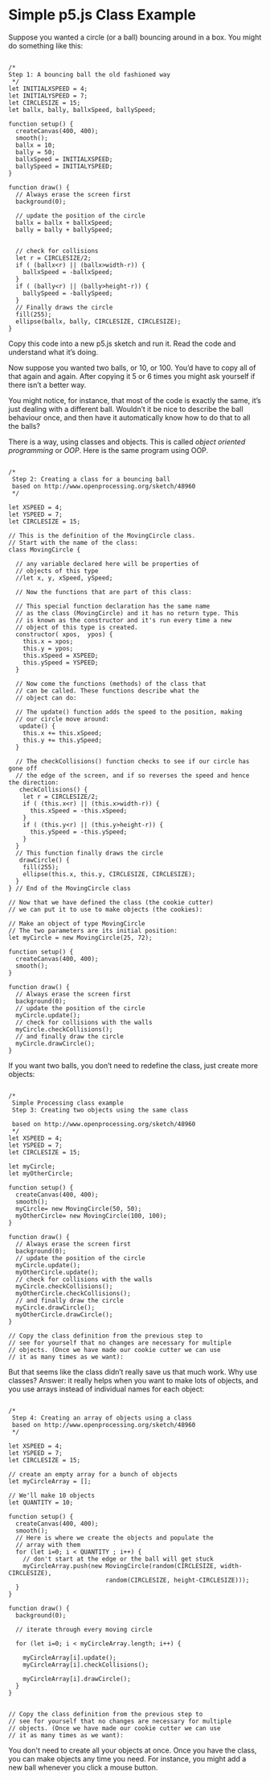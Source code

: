 # Simple p5.js Class Example



Suppose you wanted a circle (or a ball) bouncing around in a box. You
might do something like
this:


````

/*
Step 1: A bouncing ball the old fashioned way
 */
let INITIALXSPEED = 4;
let INITIALYSPEED = 7;
let CIRCLESIZE = 15;
let ballx, bally, ballxSpeed, ballySpeed;

function setup() {
  createCanvas(400, 400);
  smooth();
  ballx = 10;
  bally = 50;
  ballxSpeed = INITIALXSPEED;
  ballySpeed = INITIALYSPEED;
}

function draw() {
  // Always erase the screen first
  background(0);

  // update the position of the circle
  ballx = ballx + ballxSpeed;
  bally = bally + ballySpeed;


  // check for collisions
  let r = CIRCLESIZE/2;
  if ( (ballx<r) || (ballx>width-r)) {
    ballxSpeed = -ballxSpeed;
  }
  if ( (bally<r) || (bally>height-r)) {
    ballySpeed = -ballySpeed;
  }
  // Finally draws the circle
  fill(255);
  ellipse(ballx, bally, CIRCLESIZE, CIRCLESIZE);
}

````

Copy this code into a new p5.js sketch and run it. Read the code and
understand what it’s doing.

Now suppose you wanted two balls, or 10, or 100. You’d have to copy all of
that again and again. After copying it 5 or 6 times you might ask yourself
if there isn’t a better way.

You might notice, for instance, that most of the code is exactly the same, 
it’s just dealing with a
different ball. Wouldn’t it be nice to
describe the ball behaviour once, and then have it automatically know how to
do that to all the balls?

There is a way, using classes and objects. This is called 
*object oriented programming* or *OOP*. Here is the same program using
OOP.

````

/*
 Step 2: Creating a class for a bouncing ball
 based on http://www.openprocessing.org/sketch/48960
 */

let XSPEED = 4;
let YSPEED = 7;
let CIRCLESIZE = 15;

// This is the definition of the MovingCircle class.
// Start with the name of the class:
class MovingCircle {

  // any variable declared here will be properties of
  // objects of this type
  //let x, y, xSpeed, ySpeed;

  // Now the functions that are part of this class:

  // This special function declaration has the same name
  // as the class (MovingCircle) and it has no return type. This
  // is known as the constructor and it's run every time a new
  // object of this type is created.
  constructor( xpos,  ypos) {
    this.x = xpos;
    this.y = ypos;
    this.xSpeed = XSPEED;
    this.ySpeed = YSPEED;
  }

  // Now come the functions (methods) of the class that
  // can be called. These functions describe what the
  // object can do:
  
  // The update() function adds the speed to the position, making
  // our circle move around:
   update() {
    this.x += this.xSpeed;
    this.y += this.ySpeed;
  }

  // The checkCollisions() function checks to see if our circle has gone off
  // the edge of the screen, and if so reverses the speed and hence the direction:
   checkCollisions() {
    let r = CIRCLESIZE/2;
    if ( (this.x<r) || (this.x>width-r)) {
      this.xSpeed = -this.xSpeed;
    }
    if ( (this.y<r) || (this.y>height-r)) {
      this.ySpeed = -this.ySpeed;
    }
  }
  // This function finally draws the circle
   drawCircle() {
    fill(255);
    ellipse(this.x, this.y, CIRCLESIZE, CIRCLESIZE);
  }
} // End of the MovingCircle class

// Now that we have defined the class (the cookie cutter)
// we can put it to use to make objects (the cookies):

// Make an object of type MovingCircle
// The two parameters are its initial position:
let myCircle = new MovingCircle(25, 72);

function setup() {
  createCanvas(400, 400);
  smooth();
}

function draw() {
  // Always erase the screen first
  background(0);
  // update the position of the circle
  myCircle.update();
  // check for collisions with the walls
  myCircle.checkCollisions();
  // and finally draw the circle
  myCircle.drawCircle();
}

````

If you want two balls, you don’t need to redefine the class, just create
more objects:

````

/*
 Simple Processing class example 
 Step 3: Creating two objects using the same class
 
 based on http://www.openprocessing.org/sketch/48960
 */
let XSPEED = 4;
let YSPEED = 7;
let CIRCLESIZE = 15;

let myCircle;
let myOtherCircle;

function setup() {
  createCanvas(400, 400);
  smooth();
  myCircle= new MovingCircle(50, 50);
  myOtherCircle= new MovingCircle(100, 100);
}

function draw() {
  // Always erase the screen first
  background(0);
  // update the position of the circle
  myCircle.update();
  myOtherCircle.update();
  // check for collisions with the walls
  myCircle.checkCollisions();
  myOtherCircle.checkCollisions();
  // and finally draw the circle
  myCircle.drawCircle();
  myOtherCircle.drawCircle();
}

// Copy the class definition from the previous step to 
// see for yourself that no changes are necessary for multiple 
// objects. (Once we have made our cookie cutter we can use
// it as many times as we want):

````

But that seems like the class didn’t really save us that much work. Why use
classes? Answer: it really
helps when you want to make lots of objects, and you use arrays instead of
individual names for each
object:

````

/*
 Step 4: Creating an array of objects using a class
 based on http://www.openprocessing.org/sketch/48960
 */

let XSPEED = 4;
let YSPEED = 7;
let CIRCLESIZE = 15;

// create an empty array for a bunch of objects
let myCircleArray = [];

// We'll make 10 objects
let QUANTITY = 10;

function setup() {
  createCanvas(400, 400);
  smooth(); 
  // Here is where we create the objects and populate the
  // array with them
  for (let i=0; i < QUANTITY ; i++) {
    // don't start at the edge or the ball will get stuck
    myCircleArray.push(new MovingCircle(random(CIRCLESIZE, width-CIRCLESIZE),
                           random(CIRCLESIZE, height-CIRCLESIZE)));
  }
}

function draw() {
  background(0);

  // iterate through every moving circle

  for (let i=0; i < myCircleArray.length; i++) {

    myCircleArray[i].update();
    myCircleArray[i].checkCollisions();

    myCircleArray[i].drawCircle();
  }
}


// Copy the class definition from the previous step to 
// see for yourself that no changes are necessary for multiple 
// objects. (Once we have made our cookie cutter we can use
// it as many times as we want):

````

You don't need to create all your objects at once. Once you have
the class, you can make objects any time you need.
For instance, you might add a new ball 
whenever you click a mouse button. 
